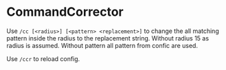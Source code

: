 # CommandCorrector
Use `/cc [<radius>] [<pattern> <replacement>]` to change the all matching pattern inside the radius to the replacement string. Without radius 15 as radius is assumed. Without pattern all pattern from confic are used.

Use `/ccr` to reload config.